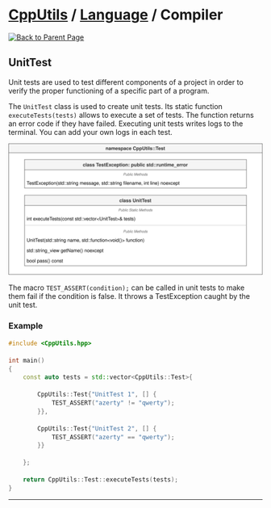 # [CppUtils](../../README.md) / [Language](../README.md) / Compiler

[![Back to Parent Page](https://img.shields.io/badge/-Back_to_Parent_Page-blue?style=for-the-badge)](../README.md)

## UnitTest

Unit tests are used to test different components of a project in order to verify the proper functioning of a specific part of a program.

The ``UnitTest`` class is used to create unit tests. Its static function ``executeTests(tests)`` allows to execute a set of tests.
The function returns an error code if they have failed.
Executing unit tests writes logs to the terminal. You can add your own logs in each test.

<p align="center"><img src="resources/Compiler.drawio.svg" alt="Compiler diagram"/></p>

The macro ``TEST_ASSERT(condition);`` can be called in unit tests to make them fail if the condition is false.
It throws a TestException caught by the unit test.

### Example
```cpp
#include <CppUtils.hpp>

int main()
{
	const auto tests = std::vector<CppUtils::Test>{

		CppUtils::Test{"UnitTest 1", [] {
			TEST_ASSERT("azerty" != "qwerty");
		}},

		CppUtils::Test{"UnitTest 2", [] {
			TEST_ASSERT("azerty" == "qwerty");
		}}

	};

	return CppUtils::Test::executeTests(tests);
}
```

---
